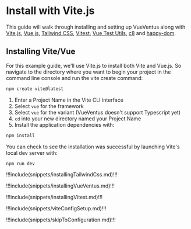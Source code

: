 # Install with Vite.js

This guide will walk through installing and setting up VueVentus along with [Vite.js](https://vitejs.dev/guide/#scaffolding-your-first-vite-project), [Vue.js](https://vuejs.org/), [Tailwind CSS](https://tailwindcss.com/), [Vitest](https://vitest.dev/), [Vue Test Utils](https://test-utils.vuejs.org/guide/), [c8](https://github.com/bcoe/c8) and [happy-dom](https://github.com/capricorn86/happy-dom).






## Installing Vite/Vue

For this example guide, we'll use Vite.js to install both Vite and Vue.js. So navigate to the directory where you want to begin your project in the command line console and run the vite create command:

```bash
npm create vite@latest
```

1. Enter a Project Name in the Vite CLI interface
1. Select `vue` for the framework
1. Select `vue` for the variant (VueVentus doesn't support Typescript yet)
1. `cd` into your new directory named your Project Name
1. Install the application dependencies with:

```bash
npm install
```

You can check to see the installation was successful by launching Vite's local dev server with:

```bash
npm run dev
```




!!!include(snippets/installingTailwindCss.md)!!!


!!!include(snippets/installingVueVentus.md)!!!


!!!include(snippets/installingVitest.md)!!!


!!!include(snippets/viteConfigSetup.md)!!!


!!!include(snippets/skipToConfiguration.md)!!!
